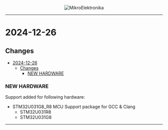 <p align="center">
  <img src="http://www.mikroe.com/img/designs/beta/logo_small.png?raw=true" alt="MikroElektronika"/>
</p>

---

# 2024-12-26

## Changes

- [2024-12-26](#2024-12-26)
  - [Changes](#changes)
    - [NEW HARDWARE](#new-hardware)

### NEW HARDWARE

Support added for following hardware:

- STM32U031G8_R8 MCU Support package for GCC & Clang
  - STM32U031R8
  - STM32U031G8

---
